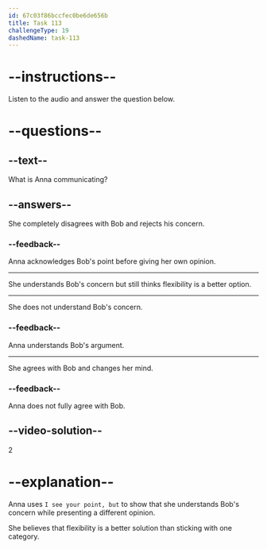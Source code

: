 ```yaml
---
id: 67c03f86bccfec0be6de656b
title: Task 113
challengeType: 19
dashedName: task-113
---
```


<!-- (audio) Anna: I see your point, but flexibility might be better. -->

# --instructions--

Listen to the audio and answer the question below.

# --questions--

## --text--

What is Anna communicating?

## --answers--

She completely disagrees with Bob and rejects his concern.

### --feedback--

Anna acknowledges Bob's point before giving her own opinion.

---

She understands Bob's concern but still thinks flexibility is a better option.

---

She does not understand Bob's concern.

### --feedback--

Anna understands Bob's argument.

---

She agrees with Bob and changes her mind.

### --feedback--

Anna does not fully agree with Bob.

## --video-solution--

2

# --explanation--

Anna uses `I see your point, but` to show that she understands Bob's concern while presenting a different opinion.

She believes that flexibility is a better solution than sticking with one category.
